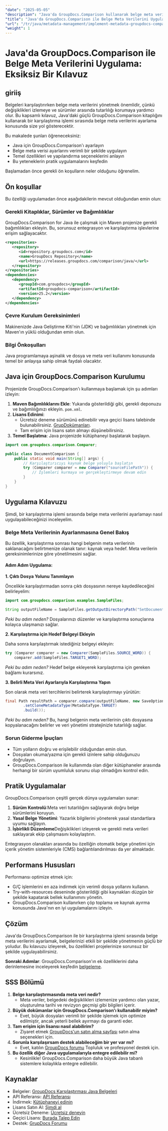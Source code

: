 ```yaml
---
"date": "2025-05-05"
"description": "Java'da GroupDocs.Comparison kullanarak belge meta verilerini verimli bir şekilde nasıl yöneteceğinizi öğrenin. Bu kılavuz, daha iyi belge yönetimi için kurulum, yapılandırma ve pratik uygulamaları kapsar."
"title": "Java'da GroupDocs.Comparison ile Belge Meta Verilerini Uygulayın&#58; Eksiksiz Bir Kılavuz"
"url": "/tr/java/metadata-management/implement-metadata-groupdocs-comparison-java-guide/"
"weight": 1
---
```


# Java'da GroupDocs.Comparison ile Belge Meta Verilerini Uygulama: Eksiksiz Bir Kılavuz

## giriiş

Belgeleri karşılaştırırken belge meta verilerini yönetmek önemlidir, çünkü değişiklikleri izlemeye ve sürümler arasında tutarlılığı korumaya yardımcı olur. Bu kapsamlı kılavuz, Java'daki güçlü GroupDocs.Comparison kitaplığını kullanarak bir karşılaştırma işlemi sırasında belge meta verilerini ayarlama konusunda size yol gösterecektir.

Bu makalede şunları öğreneceksiniz:
- Java için GroupDocs.Comparison'ı ayarlayın
- Belge meta verisi ayarlarını verimli bir şekilde uygulayın
- Temel özellikleri ve yapılandırma seçeneklerini anlayın
- Bu yeteneklerin pratik uygulamalarını keşfedin

Başlamadan önce gerekli ön koşulların neler olduğunu öğrenelim.

## Ön koşullar

Bu özelliği uygulamadan önce aşağıdakilerin mevcut olduğundan emin olun:

### Gerekli Kitaplıklar, Sürümler ve Bağımlılıklar

GroupDocs.Comparison for Java ile çalışmak için Maven projenize gerekli bağımlılıkları ekleyin. Bu, sorunsuz entegrasyon ve karşılaştırma işlevlerine erişim sağlayacaktır.

```xml
<repositories>
   <repository>
      <id>repository.groupdocs.com</id>
      <name>GroupDocs Repository</name>
      <url>https://releases.groupdocs.com/comparison/java/</url>
   </repository>
</repositories>
<dependencies>
   <dependency>
      <groupId>com.groupdocs</groupId>
      <artifactId>groupdocs-comparison</artifactId>
      <version>25.2</version>
   </dependency>
</dependencies>
```

### Çevre Kurulum Gereksinimleri

Makinenizde Java Geliştirme Kiti'nin (JDK) ve bağımlılıkları yönetmek için Maven'ın yüklü olduğundan emin olun.

### Bilgi Önkoşulları

Java programlamaya aşinalık ve dosya ve meta veri kullanımı konusunda temel bir anlayışa sahip olmak faydalı olacaktır.

## Java için GroupDocs.Comparison Kurulumu

Projenizde GroupDocs.Comparison'ı kullanmaya başlamak için şu adımları izleyin:

1. **Maven Bağımlılıklarını Ekle**: Yukarıda gösterildiği gibi, gerekli deponuzu ve bağımlılığınızı ekleyin. `pom.xml`.
2. **Lisans Edinimi**:
   - Ücretsiz deneme sürümünü edinebilir veya geçici lisans talebinde bulunabilirsiniz. [GrupDokümanları](https://purchase.groupdocs.com/temporary-license/).
   - Tam erişim için lisans satın almayı düşünebilirsiniz.
3. **Temel Başlatma**: Java projenizde kütüphaneyi başlatarak başlayın.

```java
import com.groupdocs.comparison.Comparer;

public class DocumentComparison {
    public static void main(String[] args) {
        // Karşılaştırıcıyı kaynak belge yoluyla başlatın
        try (Comparer comparer = new Comparer("sourceFilePath")) {
            // İşlemleri kurmaya ve gerçekleştirmeye devam edin
        }
    }
}
```

## Uygulama Kılavuzu

Şimdi, bir karşılaştırma işlemi sırasında belge meta verilerini ayarlamayı nasıl uygulayabileceğinizi inceleyelim.

### Belge Meta Verilerinin Ayarlanmasına Genel Bakış

Bu özellik, karşılaştırma sonrası hangi belgenin meta verilerinin saklanacağını belirtmenize olanak tanır: kaynak veya hedef. Meta verilerin gereksinimlerinize göre yönetilmesini sağlar.

#### Adım Adım Uygulama:

**1. Çıktı Dosya Yolunu Tanımlayın**

Öncelikle karşılaştırmadan sonra çıktı dosyasının nereye kaydedileceğini belirleyelim:

```java
import com.groupdocs.comparison.examples.SampleFiles;

String outputFileName = SampleFiles.getOutputDirectoryPath("SetDocumentMetadataTarget");
```

*Peki bu adım neden?* Dosyalarınızı düzenler ve karşılaştırma sonuçlarına kolayca ulaşmanızı sağlar.

**2. Karşılaştırma için Hedef Belgeyi Ekleyin**

Daha sonra karşılaştırmak istediğiniz belgeyi ekleyin:

```java
try (Comparer comparer = new Comparer(SampleFiles.SOURCE_WORD)) {
    comparer.add(SampleFiles.TARGET1_WORD);
```

*Peki bu adım neden?* Hedef belge ekleyerek karşılaştırma için gereken bağlamı kurarsınız.

**3. Belirli Meta Veri Ayarlarıyla Karşılaştırma Yapın**

Son olarak meta veri tercihlerini belirterek karşılaştırmayı yürütün:

```java
final Path resultPath = comparer.compare(outputFileName, new SaveOptions.Builder()
        .setCloneMetadataType(MetadataType.TARGET)
        .build());
```

*Peki bu adım neden?* Bu, hangi belgenin meta verilerinin çıktı dosyasına kopyalanacağını belirler ve veri yönetimi stratejinizle tutarlılığı sağlar.

### Sorun Giderme İpuçları

- Tüm yolların doğru ve erişilebilir olduğundan emin olun.
- Dosyaları okuma/yazma için gerekli izinlere sahip olduğunuzu doğrulayın.
- GroupDocs.Comparison ile kullanımda olan diğer kütüphaneler arasında herhangi bir sürüm uyumluluk sorunu olup olmadığını kontrol edin.

## Pratik Uygulamalar

GroupDocs.Comparison çeşitli gerçek dünya uygulamaları sunar:

1. **Sürüm Kontrolü**:Meta veri tutarlılığını sağlayarak doğru belge sürümlerini koruyun.
2. **Yasal Belge Yönetimi**: Yazarlık bilgilerini yöneterek yasal standartlara uyumu sağlayın.
3. **İşbirlikli Düzenleme**Değişiklikleri izleyerek ve gerekli meta verileri saklayarak ekip çalışmasını kolaylaştırın.

Entegrasyon olanakları arasında bu özelliğin otomatik belge yönetimi için içerik yönetim sistemleriyle (CMS) bağlantılandırılması da yer almaktadır.

## Performans Hususları

Performansı optimize etmek için:
- G/Ç işlemlerini en aza indirmek için verimli dosya yollarını kullanın.
- Try-with-resources deseninde gösterildiği gibi kaynakları düzgün bir şekilde kapatarak bellek kullanımını yönetin.
- GroupDocs.Comparison kullanırken çöp toplama ve kaynak ayırma konusunda Java'nın en iyi uygulamalarını izleyin.

## Çözüm

Java'da GroupDocs.Comparison ile bir karşılaştırma işlemi sırasında belge meta verilerini ayarlamak, belgelerinizi etkili bir şekilde yönetmenin güçlü bir yoludur. Bu kılavuzu izleyerek, bu özellikleri projelerinize sorunsuz bir şekilde uygulayabilirsiniz.

**Sonraki Adımlar**: GroupDocs.Comparison'ın ek özelliklerini daha derinlemesine inceleyerek keşfedin [belgeleme](https://docs.groupdocs.com/comparison/java/).

## SSS Bölümü

1. **Belge karşılaştırmasında meta veri nedir?**
   - Meta veriler, belgedeki değişiklikleri izlemenize yardımcı olan yazar, oluşturulma tarihi ve revizyon geçmişi gibi bilgileri içerir.
2. **Büyük dokümanlar için GroupDocs.Comparison'ı kullanabilir miyim?**
   - Evet, büyük dosyaları verimli bir şekilde işlemek için optimize edilmiştir, ancak yeterli bellek ayırmayı da garanti eder.
3. **Tam erişim için lisansı nasıl alabilirim?**
   - Ziyaret etmek [GroupDocs'un satın alma sayfası](https://purchase.groupdocs.com/buy) satın alma seçenekleri için.
4. **Sorunla karşılaşırsam destek alabileceğim bir yer var mı?**
   - Evet, katılın [GroupDocs forumu](https://forum.groupdocs.com/c/comparison) Topluluk ve profesyonel destek için.
5. **Bu özellik diğer Java uygulamalarıyla entegre edilebilir mi?**
   - Kesinlikle! GroupDocs.Comparison daha büyük Java tabanlı sistemlere kolaylıkla entegre edilebilir.

## Kaynaklar

- Belgeler: [GroupDocs Karşılaştırması Java Belgeleri](https://docs.groupdocs.com/comparison/java/)
- API Referansı: [API Referansı](https://reference.groupdocs.com/comparison/java/)
- İndirmek: [Kütüphaneyi edinin](https://releases.groupdocs.com/comparison/java/)
- Lisans Satın Al: [Şimdi al](https://purchase.groupdocs.com/buy)
- Ücretsiz Deneme: [Ücretsiz deneyin](https://releases.groupdocs.com/comparison/java/)
- Geçici Lisans: [Burada Talep Edin](https://purchase.groupdocs.com/temporary-license/)
- Destek: [GrupDocs Forumu](https://forum.groupdocs.com/c/comparison)